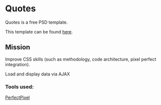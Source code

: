 # Quotes
Quotes is a free PSD template.

This template can be found [here](https://www.graphicsfuel.com/2016/02/quotes-free-psd-website-template/).

## Mission
Improve CSS skills (such as methodology, code architecture, pixel perfect integration).

Load and display data via AJAX

### Tools used:
[PerfectPixel](https://chrome.google.com/webstore/detail/perfectpixel-by-welldonec/dkaagdgjmgdmbnecmcefdhjekcoceebi?hl=fr)
